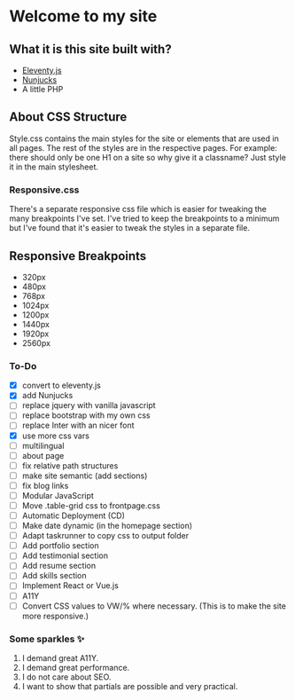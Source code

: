# Welcome to my site

## What it is this site built with?
- [Eleventy.js](https://www.11ty.dev)
- [Nunjucks](https://github.com/mozilla/nunjucks)
- A little PHP

## About CSS Structure
Style.css contains the main styles for the site or elements that are used in all pages. The rest of the styles are in the respective pages.
For example: there should only be one H1 on a site so why give it a classname? Just style it in the main stylesheet.

### Responsive.css
There's a separate responsive css file which is easier for tweaking the many breakpoints I've set. I've tried to keep the breakpoints to a minimum but I've found that it's easier to tweak the styles in a separate file.

## Responsive Breakpoints
- 320px
- 480px
- 768px
- 1024px
- 1200px
- 1440px
- 1920px
- 2560px



### To-Do
- [x] convert to eleventy.js
- [x] add Nunjucks
- [ ] replace jquery with vanilla javascript
- [ ] replace bootstrap with my own css
- [ ] replace Inter with an nicer font
- [x] use more css vars
- [ ] multilingual
- [ ] about page
- [ ] fix relative path structures
- [ ] make site semantic (add sections)
- [ ] fix blog links
- [ ] Modular JavaScript
- [ ] Move .table-grid css to frontpage.css
- [ ] Automatic Deployment (CD)
- [ ] Make date dynamic (in the homepage section)
- [ ] Adapt taskrunner to copy css to output folder
- [ ] Add portfolio section
- [ ] Add testimonial section
- [ ] Add resume section
- [ ] Add skills section
- [ ] Implement React or Vue.js
- [ ] A11Y
- [ ] Convert CSS values to VW/% where necessary. (This is to make the site more responsive.)

### Some sparkles ✨
1. I demand great A11Y.
2. I demand great performance.
3. I do not care about SEO.
4. I want to show that partials are possible and very practical.
